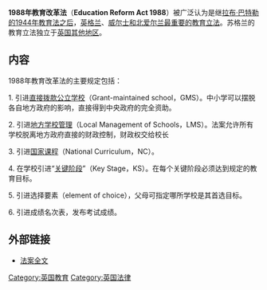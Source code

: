 **1988年教育改革法**（**Education Reform Act
1988**）被广泛认为是继[拉布·巴特勒的](../Page/拉布·巴特勒.md "wikilink")[1944年教育法之后](../Page/1944年教育法.md "wikilink")，[英格兰](../Page/英格兰.md "wikilink")、[威尔士和](../Page/威尔士.md "wikilink")[北爱尔兰最重要的](../Page/北爱尔兰.md "wikilink")[教育立法](../Page/教育.md "wikilink")。苏格兰的教育立法独立于[英国其他地区](../Page/英国.md "wikilink")。

## 内容

1988年教育改革法的主要规定包括：

1\. 引进[直接拨款公立学校](../Page/直接拨款公立学校.md "wikilink")（Grant-maintained
school，GMS）。中小学可以摆脱各自地方政府的影响，直接得到中央政府的完全资助。

2\. 引进[地方学校管理](../Page/地方学校管理.md "wikilink")（Local Management of
Schools，LMS）。法案允许所有学校脱离地方政府直接的财政控制，财政权交给校长

3\. 引进[国家课程](../Page/国家课程.md "wikilink")（National Curriculum，NC）。

4\. 在学校引进“[关键阶段](../Page/关键阶段.md "wikilink")”（Key
Stage，KS）。在每个关键阶段必须达到规定的教育目标。

5\. 引进选择要素（element of choice），父母可指定哪所学校是其首选目标。

6\. 引进成绩名次表，发布考试成绩。

## 外部链接

  - [法案全文](http://www.opsi.gov.uk/acts/acts1988/Ukpga_19880040_en_1.htm)

[Category:英国教育](https://zh.wikipedia.org/wiki/Category:英国教育 "wikilink")
[Category:英国法律](https://zh.wikipedia.org/wiki/Category:英国法律 "wikilink")